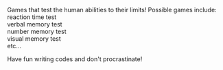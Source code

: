 Games that test the human abilities to their limits! Possible games include:  
  reaction time test  
  verbal memory test  
  number memory test  
  visual memory test  
  etc...  
  
Have fun writing codes and don't procrastinate!

